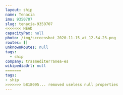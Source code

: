 ```yaml
---
layout: ship
name: Tenacia
imo: 9350707
slug: tenacia-9350707
<<<<<<< HEAD
capacityPax: null
photo: /img/screenshot_2020-11-15_at_12.54.23.png
routes: []
unknownRoutes: null
tags:
  - ship
company: trasmediterranea-es
wikipediaUrl: null
=======
tags:
- ship
>>>>>>> b818095... removed useless null properties
---
```

